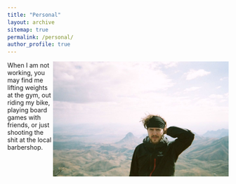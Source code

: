 ```yaml
---
title: "Personal"
layout: archive
sitemap: true
permalink: /personal/
author_profile: true
---
```




<img src="/assets/images/BigBend1.png" width="400px" alt="Brendan Keith" align="right" />

When I am not working, you may find me lifting weights at the gym, out riding my bike, playing board games with friends, or just shooting the shit at the local barbershop.
